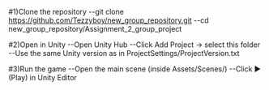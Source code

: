 #1)Clone the repository
--git clone https://github.com/Tezzyboy/new_group_repository.git
--cd new_group_repository/Assignment_2_group_project

#2)Open in Unity
--Open Unity Hub
--Click Add Project → select this folder
--Use the same Unity version as in ProjectSettings/ProjectVersion.txt

#3)Run the game
--Open the main scene (inside Assets/Scenes/)
--Click ▶ (Play) in Unity Editor
